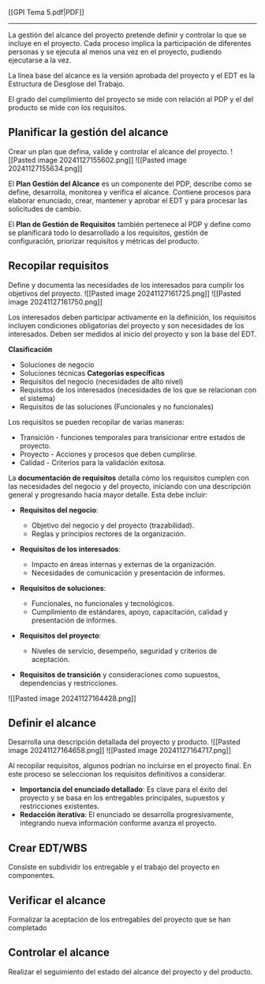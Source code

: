 [[GPI Tema 5.pdf|PDF]]
___
La gestión del alcance del proyecto pretende definir y controlar lo que se incluye en el proyecto.
Cada proceso implica la participación de diferentes personas y se ejecuta al menos una vez en el proyecto, pudiendo ejecutarse a la vez.

La línea base del alcance es la versión aprobada del proyecto y el EDT es la Estructura de Desglose del Trabajo.

El grado del cumplimiento del proyecto se mide con relación al PDP y el del producto se mide con los requisitos.

## Planificar la gestión del alcance
Crear un plan que defina, valide y controlar el alcance del proyecto.
![[Pasted image 20241127155602.png]]
![[Pasted image 20241127155634.png]]

El **Plan Gestión del Alcance** es un componente del PDP, describe como se define, desarrolla, monitorea y verifica el alcance. Contiene procesos para elaborar enunciado, crear, mantener y aprobar el EDT y para procesar las solicitudes de cambio.

El **Plan de Gestión de Requisitos** también pertenece al PDP y define como se planificará todo lo desarrollado a los requisitos, gestión de configuración, priorizar requisitos y métricas del producto.
## Recopilar requisitos
Define y documenta las necesidades de los interesados para cumplir los objetivos del proyecto.
![[Pasted image 20241127161725.png]]
![[Pasted image 20241127161750.png]]

Los interesados deben participar activamente en la definición, los requisitos incluyen condiciones obligatorias del proyecto y son necesidades de los interesados. Deben ser medidos al inicio del proyecto y son la base del EDT.

**Clasificación**
+ Soluciones de negocio
+ Soluciones técnicas
**Categorias específicas**
+ Requisitos del negocio (necesidades de alto nivel)
+ Requisitos de los interesados (necesidades de los que se relacionan con el sistema)
+ Requisitos de las soluciones (Funcionales y no funcionales)

Los requisitos se pueden recopilar de varias maneras:
+ Transición - funciones temporales para transicionar entre estados de proyecto.
+ Proyecto - Acciones y procesos que deben cumplirse.
+ Calidad - Criterios para la validación exitosa.

La **documentación de requisitos** detalla cómo los requisitos cumplen con las necesidades del negocio y del proyecto, iniciando con una descripción general y progresando hacia mayor detalle. Esta debe incluir:

+ **Requisitos del negocio**:
    - Objetivo del negocio y del proyecto (trazabilidad).
    - Reglas y principios rectores de la organización.

+ **Requisitos de los interesados**:
    - Impacto en áreas internas y externas de la organización.
    - Necesidades de comunicación y presentación de informes.

+ **Requisitos de soluciones**:
	+ Funcionales, no funcionales y tecnológicos.
	+ Cumplimiento de estándares, apoyo, capacitación, calidad y presentación de informes.

+ **Requisitos del proyecto**:  
    - Niveles de servicio, desempeño, seguridad y criterios de aceptación.

+ **Requisitos de transición** y consideraciones como supuestos, dependencias y restricciones.

![[Pasted image 20241127164428.png]]
## Definir el alcance
Desarrolla una descripción detallada del proyecto y producto.
![[Pasted image 20241127164658.png]]
![[Pasted image 20241127164717.png]]

Al recopilar requisitos, algunos podrían no incluirse en el proyecto final. En este proceso se seleccionan los requisitos definitivos a considerar.

- **Importancia del enunciado detallado**: Es clave para el éxito del proyecto y se basa en los entregables principales, supuestos y restricciones existentes.
- **Redacción iterativa**: El enunciado se desarrolla progresivamente, integrando nueva información conforme avanza el proyecto.
## Crear EDT/WBS
Consiste en subdividir los entregable y el trabajo del proyecto en componentes.
## Verificar el alcance
Formalizar la aceptación de los entregables del proyecto que se han completado
## Controlar el alcance
Realizar el seguimiento del estado del alcance del proyecto y del producto.